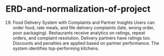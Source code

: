 # ERD-and-normalization-of-project
19. Food Delivery System with Complaints and Partner Insights
Users can order food, rate meals, and file delivery complaints (late, wrong order, poor packaging).
Restaurants receive analytics on ratings, repeat orders, and complaint resolution. Delivery
partners have ratings too. Discounts and penalties are applied based on partner performance.
The system identifies top-performing kitchens.
